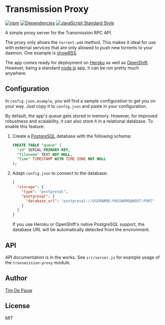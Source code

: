 # Transmission Proxy

[![npm](https://img.shields.io/npm/v/transmission-proxy.svg)](https://www.npmjs.com/package/transmission-proxy) [![Dependencies](https://img.shields.io/david/timdp/transmission-proxy.svg)](https://david-dm.org/timdp/transmission-proxy) [![JavaScript Standard Style](https://img.shields.io/badge/code%20style-standard-brightgreen.svg)](https://github.com/feross/standard)

A simple proxy server for the Transmission RPC API.

The proxy only allows the `torrent-add` method. This makes it ideal for use with
external services that are only allowed to push new torrents to your daemon.
One example is [showRSS](http://showrss.info/).

The app comes ready for deployment on [Heroku](https://www.heroku.com/) as well
as [OpenShift](https://www.openshift.com/). However, being a standard
[node.js](http://nodejs.org/) app, it can be run pretty much anywhere.

## Configuration

In `config.json.example`, you will find a sample configuration to get you on
your way. Just copy it to `config.json` and paste in your configuration.

By default, the app's queue gets stored in memory. However, for improved
robustness and scalability, it can also store it in a relational database.
To enable this feature:

1. Create a [PostgreSQL](http://www.postgresql.org/) database with the
following schema:

    ```sql
    CREATE TABLE "queue" (
      "id" SERIAL PRIMARY KEY,
      "filename" TEXT NOT NULL,
      "time" TIMESTAMP WITH TIME ZONE NOT NULL
    );
    ```

2. Adapt `config.json` to connect to the database:

    ```json
    {
      "storage": {
        "type": "postgresql",
        "postgresql": {
          "database_url": "postgresql://USERNAME:PASSWORD@HOST:PORT"
        }
      }
    }
    ```

    If you use Heroku or OpenShift's native PostgreSQL support, the database
    URL will be automatically detected from the environment.

## API

API documentation is in the works. See `src/server.js` for example usage of the
`transmission-proxy` module.

## Author

[Tim De Pauw](https://tmdpw.eu/)

## License

MIT
